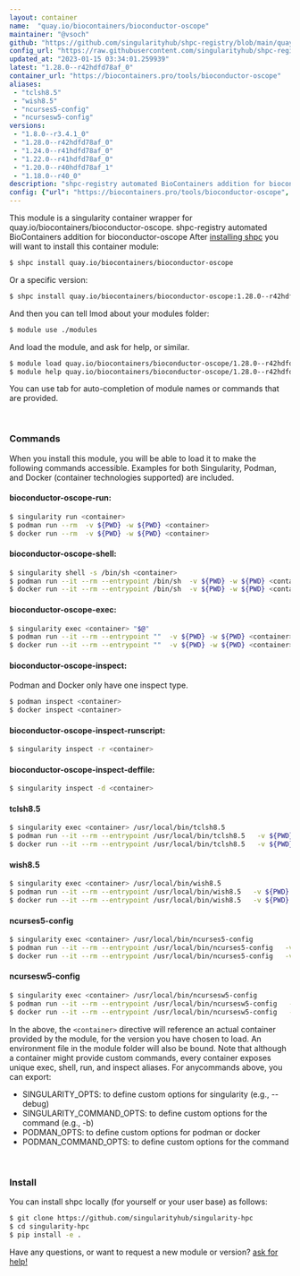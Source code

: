 ```yaml
---
layout: container
name:  "quay.io/biocontainers/bioconductor-oscope"
maintainer: "@vsoch"
github: "https://github.com/singularityhub/shpc-registry/blob/main/quay.io/biocontainers/bioconductor-oscope/container.yaml"
config_url: "https://raw.githubusercontent.com/singularityhub/shpc-registry/main/quay.io/biocontainers/bioconductor-oscope/container.yaml"
updated_at: "2023-01-15 03:34:01.259939"
latest: "1.28.0--r42hdfd78af_0"
container_url: "https://biocontainers.pro/tools/bioconductor-oscope"
aliases:
 - "tclsh8.5"
 - "wish8.5"
 - "ncurses5-config"
 - "ncursesw5-config"
versions:
 - "1.8.0--r3.4.1_0"
 - "1.28.0--r42hdfd78af_0"
 - "1.24.0--r41hdfd78af_0"
 - "1.22.0--r41hdfd78af_0"
 - "1.20.0--r40hdfd78af_1"
 - "1.18.0--r40_0"
description: "shpc-registry automated BioContainers addition for bioconductor-oscope"
config: {"url": "https://biocontainers.pro/tools/bioconductor-oscope", "maintainer": "@vsoch", "description": "shpc-registry automated BioContainers addition for bioconductor-oscope", "latest": {"1.28.0--r42hdfd78af_0": "sha256:16163eaa30d74868e23c0c80c59af81c0efe0203cec040adbe698d0816092e6a"}, "tags": {"1.8.0--r3.4.1_0": "sha256:341aa36409d095a7af3261d2678acb21e3aac0a32dc97b94eb753c4092c6a1a8", "1.28.0--r42hdfd78af_0": "sha256:16163eaa30d74868e23c0c80c59af81c0efe0203cec040adbe698d0816092e6a", "1.24.0--r41hdfd78af_0": "sha256:68394d01ff9be85703d852d5bb354023c9c2ffb7992240d6f1c411ae331bd376", "1.22.0--r41hdfd78af_0": "sha256:6847c00cb64114b3c5d1a0ded7b1ecf28924ba90f5d98a7d1c40b84c578f1f53", "1.20.0--r40hdfd78af_1": "sha256:7b56f12cd1c2b89adfa1f8df2ba57440171c72d9eb40c8d38dfd3de1bf3f66f8", "1.18.0--r40_0": "sha256:db691db4bfaaae911fc3d0c3f1d47846726cf373706b7f253b7a636e8544efcf"}, "docker": "quay.io/biocontainers/bioconductor-oscope", "aliases": {"tclsh8.5": "/usr/local/bin/tclsh8.5", "wish8.5": "/usr/local/bin/wish8.5", "ncurses5-config": "/usr/local/bin/ncurses5-config", "ncursesw5-config": "/usr/local/bin/ncursesw5-config"}}
---
```


This module is a singularity container wrapper for quay.io/biocontainers/bioconductor-oscope.
shpc-registry automated BioContainers addition for bioconductor-oscope
After [installing shpc](#install) you will want to install this container module:


```bash
$ shpc install quay.io/biocontainers/bioconductor-oscope
```

Or a specific version:

```bash
$ shpc install quay.io/biocontainers/bioconductor-oscope:1.28.0--r42hdfd78af_0
```

And then you can tell lmod about your modules folder:

```bash
$ module use ./modules
```

And load the module, and ask for help, or similar.

```bash
$ module load quay.io/biocontainers/bioconductor-oscope/1.28.0--r42hdfd78af_0
$ module help quay.io/biocontainers/bioconductor-oscope/1.28.0--r42hdfd78af_0
```

You can use tab for auto-completion of module names or commands that are provided.

<br>

### Commands

When you install this module, you will be able to load it to make the following commands accessible.
Examples for both Singularity, Podman, and Docker (container technologies supported) are included.

#### bioconductor-oscope-run:

```bash
$ singularity run <container>
$ podman run --rm  -v ${PWD} -w ${PWD} <container>
$ docker run --rm  -v ${PWD} -w ${PWD} <container>
```

#### bioconductor-oscope-shell:

```bash
$ singularity shell -s /bin/sh <container>
$ podman run --it --rm --entrypoint /bin/sh  -v ${PWD} -w ${PWD} <container>
$ docker run --it --rm --entrypoint /bin/sh  -v ${PWD} -w ${PWD} <container>
```

#### bioconductor-oscope-exec:

```bash
$ singularity exec <container> "$@"
$ podman run --it --rm --entrypoint ""  -v ${PWD} -w ${PWD} <container> "$@"
$ docker run --it --rm --entrypoint ""  -v ${PWD} -w ${PWD} <container> "$@"
```

#### bioconductor-oscope-inspect:

Podman and Docker only have one inspect type.

```bash
$ podman inspect <container>
$ docker inspect <container>
```

#### bioconductor-oscope-inspect-runscript:

```bash
$ singularity inspect -r <container>
```

#### bioconductor-oscope-inspect-deffile:

```bash
$ singularity inspect -d <container>
```


#### tclsh8.5

```bash
$ singularity exec <container> /usr/local/bin/tclsh8.5
$ podman run --it --rm --entrypoint /usr/local/bin/tclsh8.5   -v ${PWD} -w ${PWD} <container> -c " $@"
$ docker run --it --rm --entrypoint /usr/local/bin/tclsh8.5   -v ${PWD} -w ${PWD} <container> -c " $@"
```


#### wish8.5

```bash
$ singularity exec <container> /usr/local/bin/wish8.5
$ podman run --it --rm --entrypoint /usr/local/bin/wish8.5   -v ${PWD} -w ${PWD} <container> -c " $@"
$ docker run --it --rm --entrypoint /usr/local/bin/wish8.5   -v ${PWD} -w ${PWD} <container> -c " $@"
```


#### ncurses5-config

```bash
$ singularity exec <container> /usr/local/bin/ncurses5-config
$ podman run --it --rm --entrypoint /usr/local/bin/ncurses5-config   -v ${PWD} -w ${PWD} <container> -c " $@"
$ docker run --it --rm --entrypoint /usr/local/bin/ncurses5-config   -v ${PWD} -w ${PWD} <container> -c " $@"
```


#### ncursesw5-config

```bash
$ singularity exec <container> /usr/local/bin/ncursesw5-config
$ podman run --it --rm --entrypoint /usr/local/bin/ncursesw5-config   -v ${PWD} -w ${PWD} <container> -c " $@"
$ docker run --it --rm --entrypoint /usr/local/bin/ncursesw5-config   -v ${PWD} -w ${PWD} <container> -c " $@"
```



In the above, the `<container>` directive will reference an actual container provided
by the module, for the version you have chosen to load. An environment file in the
module folder will also be bound. Note that although a container
might provide custom commands, every container exposes unique exec, shell, run, and
inspect aliases. For anycommands above, you can export:

 - SINGULARITY_OPTS: to define custom options for singularity (e.g., --debug)
 - SINGULARITY_COMMAND_OPTS: to define custom options for the command (e.g., -b)
 - PODMAN_OPTS: to define custom options for podman or docker
 - PODMAN_COMMAND_OPTS: to define custom options for the command

<br>

### Install

You can install shpc locally (for yourself or your user base) as follows:

```bash
$ git clone https://github.com/singularityhub/singularity-hpc
$ cd singularity-hpc
$ pip install -e .
```

Have any questions, or want to request a new module or version? [ask for help!](https://github.com/singularityhub/singularity-hpc/issues)